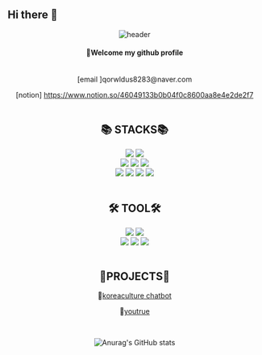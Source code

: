 ## Hi there 👋

<div align="center">
  
![header](https://capsule-render.vercel.app/api?type=waving&height=250&section=header&text=baekjiyeon&fontColor=ffffff&fontSize=70&animation=fadeIn&fontAlignY=55)

####  :wave:Welcome my github profile
<br>
[email ]qorwldus8283@naver.com
<br>

[notion] https://www.notion.so/46049133b0b04f0c8600aa8e4e2de2f7
<br>
<br>




<div align=center><h2>📚 STACKS📚</h2></div>
<div align=center> 
  <img src="https://img.shields.io/badge/java-007396?style=for-the-badge&logo=java&logoColor=white"> 
  <img src="https://img.shields.io/badge/python-3776AB?style=for-the-badge&logo=python&logoColor=white"> 
  <br>
  <img src="https://img.shields.io/badge/html5-E34F26?style=for-the-badge&logo=html5&logoColor=white"> 
  <img src="https://img.shields.io/badge/css-1572B6?style=for-the-badge&logo=css3&logoColor=white"> 
  <img src="https://img.shields.io/badge/javascript-F7DF1E?style=for-the-badge&logo=javascript&logoColor=black"> 
  <br>
  <img src="https://img.shields.io/badge/vue.js-4FC08D?style=for-the-badge&logo=vue.js&logoColor=white"> 
  <img src="https://img.shields.io/badge/flask-000000?style=for-the-badge&logo=flask&logoColor=white">
  <img src="https://img.shields.io/badge/spring-6DB33F?style=for-the-badge&logo=spring&logoColor=white"> 
  <img src="https://img.shields.io/badge/bootstrap-7952B3?style=for-the-badge&logo=bootstrap&logoColor=white">
  <br>
  <br>
  
  <div align = "center"><h2>🛠 TOOL🛠</h2></div>
  <img src="https://img.shields.io/badge/Jupyter-F37626.svg?style=for-the-badge&logo=Jupyter&logoColor=white" />
  <img src="https://img.shields.io/badge/visualstudiocode-007ACC?style=for-the-badge&logo=visualstudiocode&logoColor=white">
  <br>
  <img src="https://img.shields.io/badge/github-181717?style=for-the-badge&logo=github&logoColor=white">
  <img src="https://img.shields.io/badge/git-F05032?style=for-the-badge&logo=git&logoColor=white">
  <img src="https://img.shields.io/badge/notion-000000?style=for-the-badge&logo=git&logoColor=white">
  <br>
  <br>
  
  </div>
<div><h2>📁PROJECTS📂</h2></div>


🔗[koreaculture chatbot](https://github.com/baekjiyoen/koreaculture_project1_chatbot)

🔗[youtrue](https://github.com/baekjiyoen/Youtrue_c)



<br>



![Anurag's GitHub stats](https://github-readme-stats.vercel.app/api?username=baekjiyoen&show_icons=true&theme=②vue)


<!--
**baekjiyoen/baekjiyoen** is a ✨ _special_ ✨ repository because its `README.md` (this file) appears on your GitHub profile.


Here are some ideas to get you started:

- 🔭 I’m currently working on ...
- 🌱 I’m currently learning ...
- 👯 I’m looking to collaborate on ...
- 🤔 I’m looking for help with ...
- 💬 Ask me about ...
- 📫 How to reach me: ...
- 😄 Pronouns: ...
- ⚡ Fun fact: ...
-->






<!--
**100jiyeon/100jiyeon** is a ✨ _special_ ✨ repository because its `README.md` (this file) appears on your GitHub profile.

Here are some ideas to get you started:

- 🔭 I’m currently working on ...
- 🌱 I’m currently learning ...
- 👯 I’m looking to collaborate on ...
- 🤔 I’m looking for help with ...
- 💬 Ask me about ...
- 📫 How to reach me: ...
- 😄 Pronouns: ...
- ⚡ Fun fact: ...
-->
